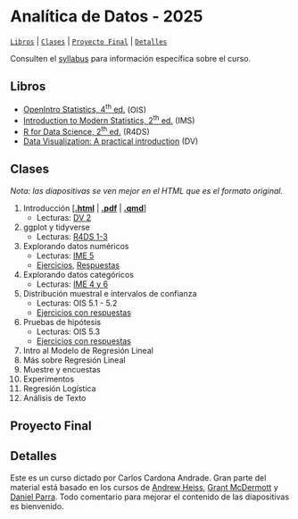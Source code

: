 # Analítica de Datos - 2025

[`Libros`](#libros) | [`Clases`](#clases) | [`Proyecto Final`](#proyecto-final) | [`Detalles`](#detalles)   

Consulten el [syllabus](https://rawcdn.githack.com/ccardonaandrade/analitica_2025/51e6ac9dd7cfc8ae96a8ce3692ed1692daf790eb/syllabus/syllabus.pdf) para información específica sobre el curso.

## Libros 

- [OpenIntro Statistics, 4<sup>th</sup> ed.](https://www.openintro.org/book/os/) (OIS)
- [Introduction to Modern Statistics, 2<sup>th</sup> ed.](https://openintro-ims.netlify.app/) (IMS)
- [R for Data Science, 2<sup>th</sup> ed.](https://r4ds.hadley.nz/) (R4DS)
- [Data Visualization: A practical introduction](https://socviz.co/) (DV)

## Clases 

*Nota: las diapositivas se ven mejor en el HTML que es el formato original.*

1. Introducción \[[**.html**](https://rawcdn.githack.com/ccardonaandrade/analitica_2025/2a2d26235a66c199d2ab3e68885a24c82d2c057e/diapositivas/01_intro/index.html) | [**.pdf**](https://rawcdn.githack.com/ccardonaandrade/analitica_2025/2a2d26235a66c199d2ab3e68885a24c82d2c057e/diapositivas/01_intro/index.pdf) | [**.qmd**](https://rawcdn.githack.com/ccardonaandrade/analitica_2025/2a2d26235a66c199d2ab3e68885a24c82d2c057e/diapositivas/01_intro/index.qmd)\]
    - Lecturas: [DV 2](https://socviz.co/gettingstarted.html#use-r-with-rstudio)
2. ggplot y tidyverse
    - Lecturas: [R4DS 1-3](https://r4ds.hadley.nz/data-visualize)
3. Explorando datos numéricos
    - Lecturas: [IME 5](https://openintro-ims.netlify.app/explore-numerical)
    - [Ejercicios](https://rawcdn.githack.com/ccardonaandrade/analitica_2025/99f0cd7da92299cce8d2ad5aee79119a6fb2be81/ejercicios/estatdesc/ejercicios.pdf), [Respuestas](https://rawcdn.githack.com/ccardonaandrade/analitica_2025/99f0cd7da92299cce8d2ad5aee79119a6fb2be81/ejercicios/estatdesc/soluciones.pdf)
4. Explorando datos categóricos
    - Lecturas: [IME 4 y 6](https://openintro-ims.netlify.app/explore-categorical)
5. Distribución muestral e intervalos de confianza
    - Lecturas: OIS 5.1 - 5.2
    - [Ejercicios con respuestas](https://rawcdn.githack.com/ccardonaandrade/analitica_2025/99f0cd7da92299cce8d2ad5aee79119a6fb2be81/ejercicios/int_conf/ejercicios.pdf)
6. Pruebas de hipótesis
    - Lecturas: OIS 5.3
    - [Ejercicios con respuestas](https://rawcdn.githack.com/ccardonaandrade/analitica_2025/99f0cd7da92299cce8d2ad5aee79119a6fb2be81/ejercicios/p_hipotesis/ejercicios.pdf)
7. Intro al Modelo de Regresión Lineal
8. Más sobre Regresión Lineal
9. Muestre y encuestas
10. Experimentos
11. Regresión Logística
12. Análisis de Texto

## Proyecto Final 

## Detalles 
Este es un curso dictado por Carlos Cardona Andrade. Gran parte del material está basado en los cursos de [Andrew Heiss](https://evalsp24.classes.andrewheiss.com/), [Grant McDermott](https://github.com/uo-ec607/lectures) y [Daniel Parra](https://danielfparra.github.io/). Todo comentario para mejorar el contenido de las diapositivas es bienvenido.
